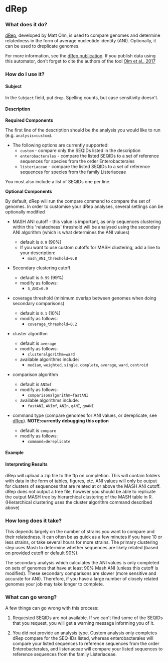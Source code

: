 # dRep

### What does it do?

[dRep](https://drep.readthedocs.io/en/latest/overview.html), developed by Matt Olm, is used to compare genomes and determine relatedness in the form of average nucleotide identity (ANI).
Optionally, it can be used to dreplicate genomes.

For more information, see the [dRep publication](https://www.nature.com/articles/ismej2017126). If you publish data using this automator, don't forget to cite the authors of the tool [Olm et al., 2017](https://www.nature.com/articles/ismej2017126)

### How do I use it?

#### Subject

In the `Subject` field, put `drep`. Spelling counts, but case sensitivity doesn't.

#### Description

**Required Components**

The first line of the description should be the analysis you would like to run (e.g. `analysis=custom`). 

- The following options are currently supported:
    - `custom` - compare only the SEQIDs listed in the description
    - `enterobacterales` - compare the listed SEQIDs to a set of reference sequences for species from the order Enterobacterales
    - `listeriaceae` - compare the listed SEQIDs to a set of reference sequences for species from the family Listeriaceae

You must also include a list of SEQIDs one per line.

**Optional Components**

By default, dRep will run the compare command to compare the set of genomes. In order to customise your dRep analyses, several settings can be optionally modified

- MASH ANI cutoff - this value is important, as only sequences clustering within this 'relatedness' threshold will be analysed using the secondary ANI algorithm (which is what determines the ANI values)
    - default is `0.9` (90%) 
    - If you want to use custom cutoffs for MASH clustering, add a line to your description:
        - `mash_ANI_threshold=0.8`

- Secondary clustering cutoff
    - default is `0.99` (99%) 
    - modify as follows:
        - `S_ANI=0.9`

- coverage threshold (minimum overlap between genomes when doing secondary comparisons)
    - default is `0.1` (10%) 
    - modify as follows:
        - `coverage_threshold=0.2`

- cluster algorithm 
    - default is `average` 
    - modify as follows:
        - `clusteralgorithm=ward`
    - available algorithms include:
        - `median`, `weighted`, `single`, `complete`, `average`, `ward`, `centroid`

- comparison algorithm 
    - default is `ANImf` 
    - modify as follows:
        - `comparisonalgorithm=fastANI`
    - available algorithms include:
        - `fastANI`, `ANImf`, `ANIn`, `gANI`, `goANI`

- command type (compare genomes for ANI values, or dereplicate, see [dRep](https://drep.readthedocs.io/en/latest/overview.html)). **NOTE:currently debugging this option**
    - default is `compare` 
    - modify as follows:
        - `command=dereplicate`

#### Example



#### Interpreting Results

dRep will upload a zip file to the ftp on completion. This will contain folders with data in the form of tables, figures, etc. ANI values will only be output for clusters of sequences that are related at or above the MASH ANI cutoff. dRep does not output a tree file, however you should be able to replicate the output MASH tree by hierarchical clustering of the MASH table in R. (Hierarchical clustering uses the cluster algorithm command described above)

### How long does it take?

This depends largely on the number of strains you want to compare and their relatedness. It can often be as quick as a few minutes
if you have 10 or less strains, or take several hours for more strains. The primary clustering step uses Mash to determine whether sequences are likely related (based on provided cutoff or default 90%). 

The secondary analysis which calculates the ANI values is only completed on sets of genomes that have at least 90% Mash ANI (unless this cutoff is modified). These secondary comparisons are slower (more sensitive and accurate for ANI). Therefore, if you have a large number of closely related genomes your job may take longer to complete.

### What can go wrong?

A few things can go wrong with this process:

1) Requested SEQIDs are not available. If we can't find some of the SEQIDs that you request, you will get a warning
message informing you of it.

2) You did not provide an analysis type. Custom analysis only completes dRep compare for the SEQ-IDs listed, whereas enterobacterales will compare your listed sequences to reference sequences from the order Enterobacterales, and listeriaceae will compare your listed sequences to reference sequences from the family Listeriaceae.
